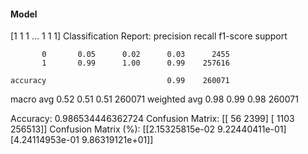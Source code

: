 #### Model
[1 1 1 ... 1 1 1]
Classification Report:
              precision    recall  f1-score   support

           0       0.05      0.02      0.03      2455
           1       0.99      1.00      0.99    257616

    accuracy                           0.99    260071
   macro avg       0.52      0.51      0.51    260071
weighted avg       0.98      0.99      0.98    260071

Accuracy: 0.986534446362724
Confusion Matrix:
[[    56   2399]
 [  1103 256513]]
Confusion Matrix (%):
[[2.15325815e-02 9.22440411e-01]
 [4.24114953e-01 9.86319121e+01]]
